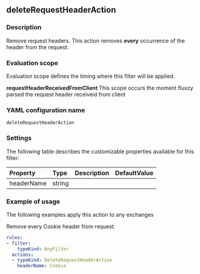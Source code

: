 ## deleteRequestHeaderAction

### Description

Remove request headers. This action removes <b>every</b> occurrence of the header from the request.

### Evaluation scope

Evaluation scope defines the timing where this filter will be applied. 

**requestHeaderReceivedFromClient** This scope occurs the moment fluxzy parsed the request header receiveid from client

### YAML configuration name

    deleteRequestHeaderAction

### Settings

The following table describes the customizable properties available for this filter: 

| Property | Type | Description | DefaultValue |
| :------- | :------- | :------- | -------- |
| headerName | string |  |  |

### Example of usage

The following examples apply this action to any exchanges

Remove every Cookie header from request.

```yaml
rules:
- filter:
    typeKind: AnyFilter
  actions:
  - typeKind: DeleteRequestHeaderAction
    headerName: Cookie
```



